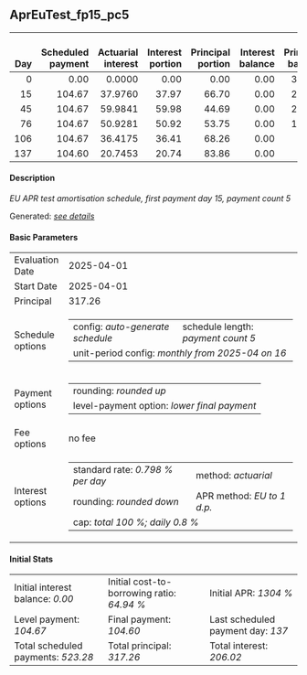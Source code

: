<h2>AprEuTest_fp15_pc5</h2>
<table>
    <thead style="vertical-align: bottom;">
        <th style="text-align: right;">Day</th>
        <th style="text-align: right;">Scheduled payment</th>
        <th style="text-align: right;">Actuarial interest</th>
        <th style="text-align: right;">Interest portion</th>
        <th style="text-align: right;">Principal portion</th>
        <th style="text-align: right;">Interest balance</th>
        <th style="text-align: right;">Principal balance</th>
        <th style="text-align: right;">Total actuarial interest</th>
        <th style="text-align: right;">Total interest</th>
        <th style="text-align: right;">Total principal</th>
    </thead>
    <tr style="text-align: right;">
        <td class="ci00">0</td>
        <td class="ci01" style="white-space: nowrap;">0.00</td>
        <td class="ci02">0.0000</td>
        <td class="ci03">0.00</td>
        <td class="ci04">0.00</td>
        <td class="ci05">0.00</td>
        <td class="ci06">317.26</td>
        <td class="ci07">0.0000</td>
        <td class="ci08">0.00</td>
        <td class="ci09">0.00</td>
    </tr>
    <tr style="text-align: right;">
        <td class="ci00">15</td>
        <td class="ci01" style="white-space: nowrap;">104.67</td>
        <td class="ci02">37.9760</td>
        <td class="ci03">37.97</td>
        <td class="ci04">66.70</td>
        <td class="ci05">0.00</td>
        <td class="ci06">250.56</td>
        <td class="ci07">37.9760</td>
        <td class="ci08">37.97</td>
        <td class="ci09">66.70</td>
    </tr>
    <tr style="text-align: right;">
        <td class="ci00">45</td>
        <td class="ci01" style="white-space: nowrap;">104.67</td>
        <td class="ci02">59.9841</td>
        <td class="ci03">59.98</td>
        <td class="ci04">44.69</td>
        <td class="ci05">0.00</td>
        <td class="ci06">205.87</td>
        <td class="ci07">97.9601</td>
        <td class="ci08">97.95</td>
        <td class="ci09">111.39</td>
    </tr>
    <tr style="text-align: right;">
        <td class="ci00">76</td>
        <td class="ci01" style="white-space: nowrap;">104.67</td>
        <td class="ci02">50.9281</td>
        <td class="ci03">50.92</td>
        <td class="ci04">53.75</td>
        <td class="ci05">0.00</td>
        <td class="ci06">152.12</td>
        <td class="ci07">148.8882</td>
        <td class="ci08">148.87</td>
        <td class="ci09">165.14</td>
    </tr>
    <tr style="text-align: right;">
        <td class="ci00">106</td>
        <td class="ci01" style="white-space: nowrap;">104.67</td>
        <td class="ci02">36.4175</td>
        <td class="ci03">36.41</td>
        <td class="ci04">68.26</td>
        <td class="ci05">0.00</td>
        <td class="ci06">83.86</td>
        <td class="ci07">185.3057</td>
        <td class="ci08">185.28</td>
        <td class="ci09">233.40</td>
    </tr>
    <tr style="text-align: right;">
        <td class="ci00">137</td>
        <td class="ci01" style="white-space: nowrap;">104.60</td>
        <td class="ci02">20.7453</td>
        <td class="ci03">20.74</td>
        <td class="ci04">83.86</td>
        <td class="ci05">0.00</td>
        <td class="ci06">0.00</td>
        <td class="ci07">206.0510</td>
        <td class="ci08">206.02</td>
        <td class="ci09">317.26</td>
    </tr>
</table>
<h4>Description</h4>
<p><i>EU APR test amortisation schedule, first payment day 15, payment count 5</i></p>
<p>Generated: <i><a href="../GeneratedDate.md">see details</a></i></p>
<h4>Basic Parameters</h4>
<table>
    <tr>
        <td>Evaluation Date</td>
        <td>2025-04-01</td>
    </tr>
    <tr>
        <td>Start Date</td>
        <td>2025-04-01</td>
    </tr>
    <tr>
        <td>Principal</td>
        <td>317.26</td>
    </tr>
    <tr>
        <td>Schedule options</td>
        <td>
            <table>
                <tr>
                    <td>config: <i>auto-generate schedule</i></td>
                    <td>schedule length: <i><i>payment count</i> 5</i></td>
                </tr>
                <tr>
                    <td colspan="2" style="white-space: nowrap;">unit-period config: <i>monthly from 2025-04 on 16</i></td>
                </tr>
            </table>
        </td>
    </tr>
    <tr>
        <td>Payment options</td>
        <td>
            <table>
                <tr>
                    <td>rounding: <i>rounded up</i></td>
                </tr>
                <tr>
                    <td>level-payment option: <i>lower&nbsp;final&nbsp;payment</i></td>
                </tr>
            </table>
        </td>
    </tr>
    <tr>
        <td>Fee options</td>
        <td>no fee
        </td>
    </tr>
    <tr>
        <td>Interest options</td>
        <td>
            <table>
                <tr>
                    <td>standard rate: <i>0.798 % per day</i></td>
                    <td>method: <i>actuarial</i></td>
                </tr>
                <tr>
                    <td>rounding: <i>rounded down</i></td>
                    <td>APR method: <i>EU to 1 d.p.</i></td>
                </tr>
                <tr>
                    <td colspan="2">cap: <i>total 100 %; daily 0.8 %</td>
                </tr>
            </table>
        </td>
    </tr>
</table>
<h4>Initial Stats</h4>
<table>
    <tr>
        <td>Initial interest balance: <i>0.00</i></td>
        <td>Initial cost-to-borrowing ratio: <i>64.94 %</i></td>
        <td>Initial APR: <i>1304 %</i></td>
    </tr>
    <tr>
        <td>Level payment: <i>104.67</i></td>
        <td>Final payment: <i>104.60</i></td>
        <td>Last scheduled payment day: <i>137</i></td>
    </tr>
    <tr>
        <td>Total scheduled payments: <i>523.28</i></td>
        <td>Total principal: <i>317.26</i></td>
        <td>Total interest: <i>206.02</i></td>
    </tr>
</table>